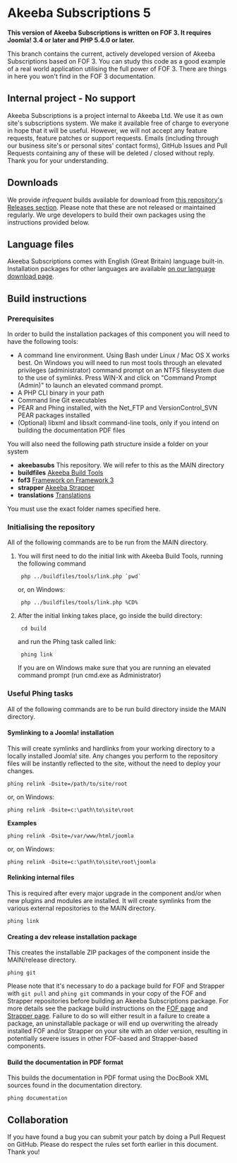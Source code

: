 # Akeeba Subscriptions 5

**This version of Akeeba Subscriptions is written on FOF 3. It requires Joomla! 3.4 or later and PHP 5.4.0 or later.**

This branch contains the current, actively developed version of Akeeba Subscriptions based on FOF 3. You can study this code as a good example of a real world application utilising the full power of FOF 3. There are things in here you won't find in the FOF 3 documentation.

## Internal project - No support

Akeeba Subscriptions is a project internal to Akeeba Ltd. We use it as own site's subscriptions system. We make it available free of charge to everyone in hope that it will be useful. However, we will not accept any feature requests, feature patches or support requests. Emails (including through our business site's or personal sites' contact forms), GitHub Issues and Pull Requests containing any of these will be deleted / closed without reply. Thank you for your understanding.

## Downloads

We provide _infrequent_ builds available for download from [this repository's Releases section](https://github.com/akeeba/akeebasubs/releases). Please note that these are not released or maintained regularly. We urge developers to build their own packages using the instructions provided below.

## Language files

Akeeba Subscriptions comes with English (Great Britain) language built-in. Installation packages for other languages are available [on our language download page](https://cdn.akeebabackup.com/language/akeebasubs/index.html).

## Build instructions

### Prerequisites

In order to build the installation packages of this component you will need to have the following tools:

* A command line environment. Using Bash under Linux / Mac OS X works best. On Windows you will need to run most tools through an elevated privileges (administrator) command prompt on an NTFS filesystem due to the use of symlinks. Press WIN-X and click on "Command Prompt (Admin)" to launch an elevated command prompt.
* A PHP CLI binary in your path
* Command line Git executables
* PEAR and Phing installed, with the Net_FTP and VersionControl_SVN PEAR packages installed
* (Optional) libxml and libsxlt command-line tools, only if you intend on building the documentation PDF files

You will also need the following path structure inside a folder on your system

* **akeebasubs** This repository. We will refer to this as the MAIN directory
* **buildfiles** [Akeeba Build Tools](https://github.com/akeeba/buildfiles)
* **fof3** [Framework on Framework 3](https://github.com/akeeba/fof)
* **strapper** [Akeeba Strapper](https://github.com/akeeba/strapper)
* **translations** [Translations](https://github.com/akeeba/translations)

You must use the exact folder names specified here.

### Initialising the repository

All of the following commands are to be run from the MAIN directory.

1. You will first need to do the initial link with Akeeba Build Tools, running the following command

		php ../buildfiles/tools/link.php `pwd`
		
	or, on Windows:
	
		php ../buildfiles/tools/link.php %CD%
		
2. After the initial linking takes place, go inside the build directory:

		cd build
		
	and run the Phing task called link:
	
		phing link
		
	If you are on Windows make sure that you are running an elevated command prompt (run cmd.exe as Administrator)
	
### Useful Phing tasks

All of the following commands are to be run build directory inside the MAIN directory.

#### Symlinking to a Joomla! installation
This will create symlinks and hardlinks from your working directory to a locally installed Joomla! site. Any changes you perform to the repository files will be instantly reflected to the site, without the need to deploy your changes.

	phing relink -Dsite=/path/to/site/root
	
or, on Windows:

	phing relink -Dsite=c:\path\to\site\root
	
**Examples**

	phing relink -Dsite=/var/www/html/joomla
	
or, on Windows:
	
	phing relink -Dsite=c:\path\to\site\root\joomla

#### Relinking internal files

This is required after every major upgrade in the component and/or when new plugins and modules are installed. It will create symlinks from the various external repositories to the MAIN directory.

	phing link
	
#### Creating a dev release installation package

This creates the installable ZIP packages of the component inside the MAIN/release directory.

	phing git

Please note that it's necessary to do a package build for FOF and Strapper with `git pull` and `phing git` commands in your copy of the FOF and Strapper repositories before building an Akeeba Subscriptions package. For more details see the package build instructions on the [FOF page](https://github.com/akeeba/fof) and [Strapper page](https://github.com/akeeba/strapper). Failure to do so will either result in a failure to create a package, an uninstallable package or will end up overwriting the already installed FOF and/or Strapper on your site with an older version, resulting in potentially severe issues in other FOF-based and Strapper-based components.
	
#### Build the documentation in PDF format

This builds the documentation in PDF format using the DocBook XML sources found in the documentation directory.

	phing documentation
	
## Collaboration

If you have found a bug you can submit your patch by doing a Pull Request on GitHub. Please do respect the rules set forth earlier in this document. Thank you! 
